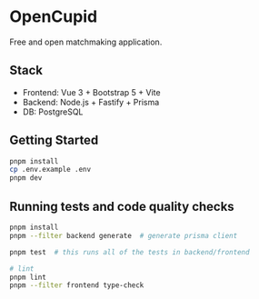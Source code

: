 # OpenCupid

Free and open matchmaking application.

## Stack

- Frontend: Vue 3 + Bootstrap 5 + Vite
- Backend: Node.js + Fastify + Prisma
- DB: PostgreSQL

## Getting Started

```bash
pnpm install
cp .env.example .env
pnpm dev
```

## Running tests and code quality checks

```bash
pnpm install 
pnpm --filter backend generate  # generate prisma client

pnpm test  # this runs all of the tests in backend/frontend

# lint
pnpm lint
pnpm --filter frontend type-check
```
